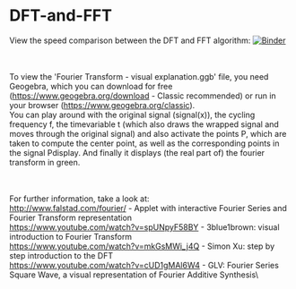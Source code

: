 # DFT-and-FFT

View the speed comparison between the DFT and FFT algorithm:
[![Binder](https://mybinder.org/badge_logo.svg)](https://mybinder.org/v2/gh/corbsmaster/DFT-and-FFT/main?urlpath=lab%2Ftree%2FCompare%20DFT%20and%20FFT.ipynb)

<br/><br/>
To view the 'Fourier Transform - visual explanation.ggb' file, you need Geogebra, which you can download for free (https://www.geogebra.org/download - Classic recommended) or run in your browser (https://www.geogebra.org/classic).\
You can play around with the original signal (signal(x)), the cycling frequency f, the timevariable t (which also draws the wrapped signal and moves through the original signal) and also activate the points P, which are taken to compute the center point, as well as the corresponding points in the signal Pdisplay. And finally it displays (the real part of) the fourier transform in green.

<br/><br/>
For further information, take a look at:\
http://www.falstad.com/fourier/ - Applet with interactive Fourier Series and Fourier Transform representation\
https://www.youtube.com/watch?v=spUNpyF58BY - 3blue1brown: visual introduction to Fourier Transform\
https://www.youtube.com/watch?v=mkGsMWi_j4Q - Simon Xu: step by step introduction to the DFT\
https://www.youtube.com/watch?v=cUD1gMAl6W4 - GLV: Fourier Series Square Wave, a visual representation of Fourier Additive Synthesis\
